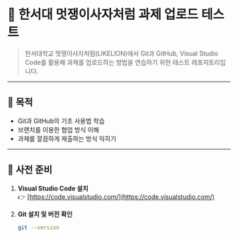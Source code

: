 # 🦁 한서대 멋쟁이사자처럼 과제 업로드 테스트

> 한서대학교 멋쟁이사자처럼(LIKELION)에서 Git과 GitHub, Visual Studio Code를 활용해 과제를 업로드하는 방법을 연습하기 위한 테스트 레포지토리입니다.

---

## 📌 목적

- Git과 GitHub의 기초 사용법 학습
- 브랜치를 이용한 협업 방식 이해
- 과제를 깔끔하게 제출하는 방식 익히기

---

## 🧰 사전 준비

1. **Visual Studio Code 설치**  
   👉 [https://code.visualstudio.com/](https://code.visualstudio.com/)

2. **Git 설치 및 버전 확인**  
   ```bash
   git --version
